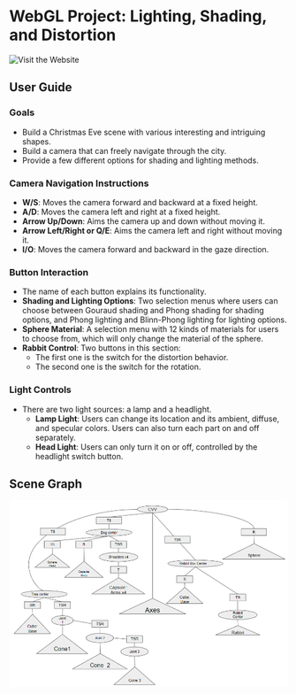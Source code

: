 # WebGL Project: Lighting, Shading, and Distortion

![Visit the Website]("https://my-webgl-project.netlify.app/")

## User Guide

### Goals
- Build a Christmas Eve scene with various interesting and intriguing shapes.
- Build a camera that can freely navigate through the city.
- Provide a few different options for shading and lighting methods.

### Camera Navigation Instructions
- **W/S**: Moves the camera forward and backward at a fixed height.
- **A/D**: Moves the camera left and right at a fixed height.
- **Arrow Up/Down**: Aims the camera up and down without moving it.
- **Arrow Left/Right or Q/E**: Aims the camera left and right without moving it.
- **I/O**: Moves the camera forward and backward in the gaze direction.

### Button Interaction
- The name of each button explains its functionality.
- **Shading and Lighting Options**: Two selection menus where users can choose between Gouraud shading and Phong shading for shading options, and Phong lighting and Blinn-Phong lighting for lighting options.
- **Sphere Material**: A selection menu with 12 kinds of materials for users to choose from, which will only change the material of the sphere.
- **Rabbit Control**: Two buttons in this section: 
  - The first one is the switch for the distortion behavior.
  - The second one is the switch for the rotation.

### Light Controls
- There are two light sources: a lamp and a headlight.
  - **Lamp Light**: Users can change its location and its ambient, diffuse, and specular colors. Users can also turn each part on and off separately.
  - **Head Light**: Users can only turn it on or off, controlled by the headlight switch button.

## Scene Graph

![Scene Graph](scene.png)
